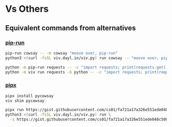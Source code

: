 # Vs Others

## Equivalent commands from alternatives

### [pip-run](https://github.com/jaraco/pip-run)


```sh
pip-run cowsay -- -m cowsay "moove over, pip-run"
python3 <(curl -fsSL viv.dayl.in/viv.py) run cowsay -- "moove over, pip-run"
```

```sh
python -m pip-run requests -- -c "import requests; print(requests.get('https://pypi.org/project/pip-run').status_code)"
python -m viv run requests -b python -- -c "import requests; print(requests.get('https://pypi.org/project/viv').status_code)"
```

### [pipx](https://github.com/pypa/pipx/)

```sh
pipx install pycowsay
viv shim pycowsay
```

```sh
pipx run https://gist.githubusercontent.com/cs01/fa721a17a326e551ede048c5088f9e0f/raw/6bdfbb6e9c1132b1c38fdd2f195d4a24c540c324/pipx-demo.py
python3 <(curl -fsSL viv.dayl.in/viv.py) run \
  -s https://gist.githubusercontent.com/cs01/fa721a17a326e551ede048c5088f9e0f/raw/6bdfbb6e9c1132b1c38fdd2f195d4a24c540c324/pipx-demo.py
```


